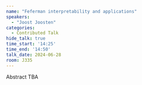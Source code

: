 ```yaml
---
name: "Feferman interpretability and applications"
speakers:
  - "Joost Joosten"
categories:
  - Contributed Talk
hide_talk: true
time_start: '14:25'
time_end: '14:50'
talk_date: 2024-06-28
room: J335
---
```


Abstract TBA
